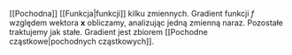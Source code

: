 [[Pochodna]] [[Funkcja|funkcji]] kilku zmiennych.
Gradient funkcji $f$ względem wektora $\boldsymbol{x}$ obliczamy, analizując jedną zmienną naraz. Pozostałe traktujemy jak stałe.
Gradient jest zbiorem [[Pochodne cząstkowe|pochodnych cząstkowych]].
